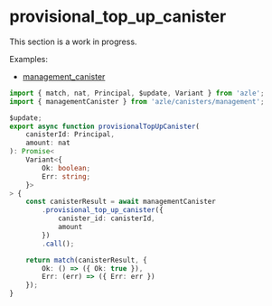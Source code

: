 # provisional_top_up_canister

This section is a work in progress.

Examples:

-   [management_canister](https://github.com/demergent-labs/azle/tree/main/examples/management_canister)

```typescript
import { match, nat, Principal, $update, Variant } from 'azle';
import { managementCanister } from 'azle/canisters/management';

$update;
export async function provisionalTopUpCanister(
    canisterId: Principal,
    amount: nat
): Promise<
    Variant<{
        Ok: boolean;
        Err: string;
    }>
> {
    const canisterResult = await managementCanister
        .provisional_top_up_canister({
            canister_id: canisterId,
            amount
        })
        .call();

    return match(canisterResult, {
        Ok: () => ({ Ok: true }),
        Err: (err) => ({ Err: err })
    });
}
```
